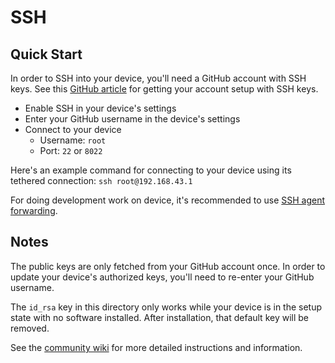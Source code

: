 # SSH

## Quick Start

In order to SSH into your device, you'll need a GitHub account with SSH keys. See this [GitHub article](https://docs.github.com/en/github/authenticating-to-github/connecting-to-github-with-ssh) for getting your account setup with SSH keys.

* Enable SSH in your device's settings
* Enter your GitHub username in the device's settings
* Connect to your device
  * Username: `root`
  * Port: `22` or `8022`

Here's an example command for connecting to your device using its tethered connection:
`ssh root@192.168.43.1`

For doing development work on device, it's recommended to use [SSH agent forwarding](https://docs.github.com/en/developers/overview/using-ssh-agent-forwarding).

## Notes

The public keys are only fetched from your GitHub account once. In order to update your device's authorized keys, you'll need to re-enter your GitHub username.

The `id_rsa` key in this directory only works while your device is in the setup state with no software installed. After installation, that default key will be removed.

See the [community wiki](https://github.com/commaai/openpilot/wiki/SSH) for more detailed instructions and information.
